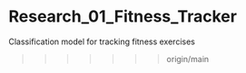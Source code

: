# Research_01_Fitness_Tracker
Classification model for tracking fitness exercises
>>>>>>> origin/main
